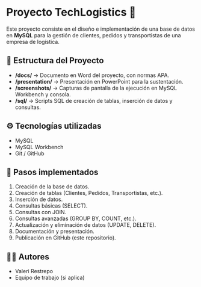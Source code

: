 # Proyecto TechLogistics 🚚

Este proyecto consiste en el diseño e implementación de una base de datos en **MySQL** para la gestión de clientes, pedidos y transportistas de una empresa de logística.

## 📂 Estructura del Proyecto

- **/docs/** → Documento en Word del proyecto, con normas APA.
- **/presentation/** → Presentación en PowerPoint para la sustentación.
- **/screenshots/** → Capturas de pantalla de la ejecución en MySQL Workbench y consola.
- **/sql/** → Scripts SQL de creación de tablas, inserción de datos y consultas.

## ⚙️ Tecnologías utilizadas
- MySQL
- MySQL Workbench
- Git / GitHub

## 🚀 Pasos implementados
1. Creación de la base de datos.
2. Creación de tablas (Clientes, Pedidos, Transportistas, etc.).
3. Inserción de datos.
4. Consultas básicas (SELECT).
5. Consultas con JOIN.
6. Consultas avanzadas (GROUP BY, COUNT, etc.).
7. Actualización y eliminación de datos (UPDATE, DELETE).
8. Documentación y presentación.
9. Publicación en GitHub (este repositorio).

## 👩‍💻 Autores
- Valeri Restrepo
- Equipo de trabajo (si aplica)


